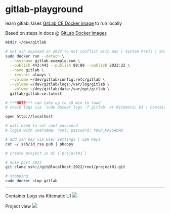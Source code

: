 # gitlab-playground

learn gitlab. Uses [GitLab CE Docker image](https://hub.docker.com/r/gitlab/gitlab-ce/) to run locally

Based on steps in docs @ [GitLab Docker images](https://docs.gitlab.com/omnibus/docker/)


```sh
mkdir ~/dev/gitlab

# not ssh exposed on 2022 to not conflict with mac | System Prefs | Sharing | Remote Login
sudo docker run --detach \
  --hostname gitlab.example.com \
  --publish 443:443 --publish 80:80 --publish 2022:22 \
  --name gitlab \
  --restart always \
  --volume ~/dev/gitlab/config:/etc/gitlab \
  --volume ~/dev/gitlab/logs:/var/log/gitlab \
  --volume ~/dev/gitlab/data:/var/opt/gitlab \
  gitlab/gitlab-ce:latest

# ***NOTE*** can take up to 10 min to load
# check logs via `sudo docker logs -f gitlab` or Kitematic UI | Container Logs

open http://localhost

# will need to set root password
# login with username: root, password: YOUR_PASSWORD

# add ssh key via User Settings | SSH Keys
cat ~/.ssh/id_rsa.pub | pbcopy

# create project in UI (`project01`)

# note port 2022
git clone ssh://git@localhost:2022/root/project01.git

# stopping
sudo docker stop gitlab
```

---

Container Logs via Kitematic UI
![](https://www.evernote.com/l/AAHs12CyIodBZp3cOuZumtkxJG2f-3Az3DQB/image.png)

Project view
![](https://www.evernote.com/l/AAEuFGfKNfxALLJSmQZ0GC7DCox1cV1MwqUB/image.png)
